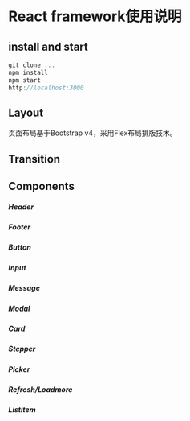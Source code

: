 # React framework使用说明

## install and start

```javascript
git clone ...
npm install
npm start
http://localhost:3000
```

## Layout

页面布局基于Bootstrap v4，采用Flex布局排版技术。

## Transition

## Components

##### Header

##### Footer

##### Button

##### Input

##### Message

##### Modal

##### Card

##### Stepper

##### Picker

##### Refresh/Loadmore

##### Listitem
